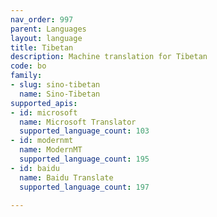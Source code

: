 ```yaml
---
nav_order: 997
parent: Languages
layout: language
title: Tibetan
description: Machine translation for Tibetan
code: bo
family:
- slug: sino-tibetan
  name: Sino-Tibetan
supported_apis:
- id: microsoft
  name: Microsoft Translator
  supported_language_count: 103
- id: modernmt
  name: ModernMT
  supported_language_count: 195
- id: baidu
  name: Baidu Translate
  supported_language_count: 197

---
```


